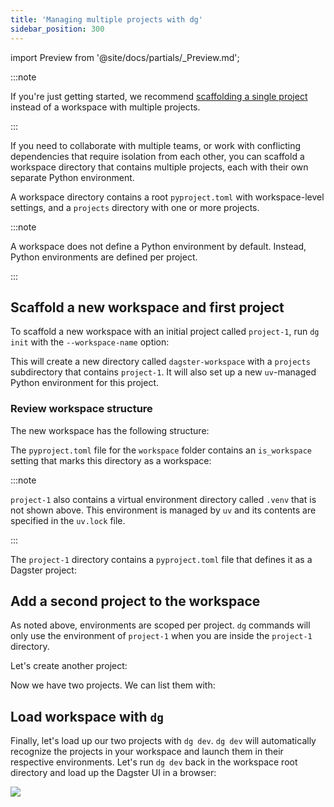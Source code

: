 ```yaml
---
title: 'Managing multiple projects with dg'
sidebar_position: 300
---
```


import Preview from '@site/docs/partials/\_Preview.md';

<Preview />

:::note

If you're just getting started, we recommend [scaffolding a single project](/guides/labs/dg/scaffolding-a-project) instead of a workspace with multiple projects.

:::


If you need to collaborate with multiple teams, or work with conflicting dependencies that require isolation from each other, you can scaffold a workspace directory that contains multiple projects, each with their own separate Python environment.

A workspace directory contains a root `pyproject.toml` with workspace-level settings, and a `projects` directory with one or more projects.

:::note

A workspace does not define a Python environment by default. Instead, Python environments are defined per project.

:::

## Scaffold a new workspace and first project

To scaffold a new workspace with an initial project called `project-1`, run `dg init` with the `--workspace-name` option:

<CliInvocationExample path="docs_snippets/docs_snippets/guides/dg/workspace/1-dg-init.txt" />

This will create a new directory called `dagster-workspace` with a `projects` subdirectory that contains `project-1`. It will also set up a new `uv`-managed Python environment for this project.

### Review workspace structure

The new workspace has the following structure:

<CliInvocationExample path="docs_snippets/docs_snippets/guides/dg/workspace/2-tree.txt" />

The `pyproject.toml` file for the `workspace` folder contains an `is_workspace` setting that marks this directory as a workspace:

<CodeExample path="docs_snippets/docs_snippets/guides/dg/workspace/3-pyproject.toml" language="TOML" title="workspace/pyproject.toml" />

:::note

`project-1` also contains a virtual environment directory called `.venv` that is not shown above. This environment is managed by `uv` and its contents are specified in the `uv.lock` file.

:::

The `project-1` directory contains a `pyproject.toml` file that defines
it as a Dagster project:

<CodeExample path="docs_snippets/docs_snippets/guides/dg/workspace/4-project-pyproject.toml" language="TOML" title="workspace/projects/project-1/pyproject.toml" />

## Add a second project to the workspace

As noted above, environments are scoped per project.  `dg` commands will only use the environment of `project-1` when you are inside the `project-1` directory.

Let's create another project:

<CliInvocationExample path="docs_snippets/docs_snippets/guides/dg/workspace/5-scaffold-project.txt"  />

Now we have two projects. We can list them with:

<CliInvocationExample path="docs_snippets/docs_snippets/guides/dg/workspace/6-project-list.txt"  />

## Load workspace with `dg`

Finally, let's load up our two projects with `dg dev`. `dg dev` will automatically recognize the projects in your workspace and launch them in their respective environments. Let's run `dg dev` back in the workspace root directory and load up the Dagster UI in a browser:

<CliInvocationExample contents="cd ../.. && dg dev" />

![](/images/guides/build/projects-and-components/setting-up-a-workspace/two-projects.png)
